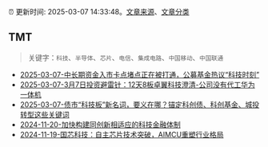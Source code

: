 :alarm_clock: 更新时间: 2025-03-07 14:33:48。[文章来源](/README.md)、[文章分类](/TAGS.md)

## TMT


> 关键字：`科技`、`半导体`、`芯片`、`电信`、`集成电路`、`中国移动`、`中国联通`



- [2025-03-07-中长期资金入市卡点堵点正在被打通，公募基金热议“科技时刻”](https://www.cls.cn/detail/1964367) 
- [2025-03-07-3月7日投资避雷针：12天8板卓翼科技澄清-公司没有代工华为一体机](https://www.cls.cn/detail/1964137) 
- [2025-03-07-债市“科技板”新名词，要义在哪？锚定科创债、科创基金、城投转型这些关键词](https://www.cls.cn/detail/1964383) 
- [2024-11-20-加快构建同创新相适应的科技金融体制](https://xueqiu.com/9193403816/313561745) 
- [2024-11-19-国芯科技：自主芯片技术突破，AIMCU重塑行业格局](https://xueqiu.com/8151841495/313402043) 
